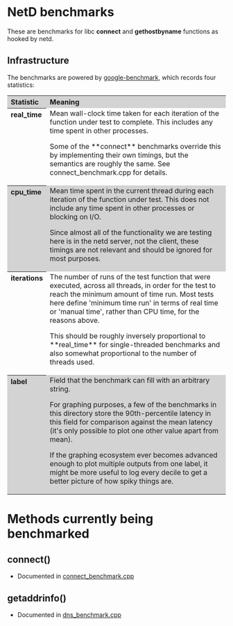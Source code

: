 # NetD benchmarks

These are benchmarks for libc **connect** and **gethostbyname** functions as hooked by netd.

## Infrastructure

The benchmarks are powered by [google-benchmark](https://github.com/google/benchmark), which records
four statistics:

<table>
  <tr>
    <th>Statistic</th>
    <th>Meaning</th>
  </tr>
  <tr>
    <th>real_time</th>
    <td>Mean wall-clock time taken for each iteration of the function under test to complete. This
        includes any time spent in other processes.
        <p>
        Some of the **connect** benchmarks override this by implementing their own timings, but
        the semantics are roughly the same. See connect_benchmark.cpp for details.</td>
  </tr>
  <tr>
    <th>cpu_time</th>
    <td>Mean time spent in the current thread during each iteration of the function under test. This
        does not include any time spent in other processes or blocking on I/O.
        <p>
        Since almost all of the functionality we are testing here is in the netd server, not the
        client, these timings are not relevant and should be ignored for most purposes.</td>
  </tr>
  <tr>
    <th>iterations</th>
    <td>The number of runs of the test function that were executed, across all threads, in order for
        the test to reach the minimum amount of time run. Most tests here define 'minimum time run'
        in terms of real time or 'manual time', rather than CPU time, for the reasons above.
        <p>
        This should be roughly inversely proportional to **real_time** for single-threaded
        benchmarks and also somewhat proportional to the number of threads used.</td>
  </tr>
  <tr>
    <th>label</th>
    <td>Field that the benchmark can fill with an arbitrary string.
        <p>
        For graphing purposes, a few of the benchmarks in this directory store the 90th-percentile
        latency in this field for comparison against the mean latency
        (it's only possible to plot one other value apart from mean).
        <p>
        If the graphing ecosystem ever becomes advanced enough to plot multiple outputs from one
        label, it might be more useful to log every decile to get a better picture of how spiky
        things are.</td>
</table>

# Methods currently being benchmarked

## connect()

- Documented in [connect\_benchmark.cpp](connect_benchmark.cpp)

## getaddrinfo()

- Documented in [dns\_benchmark.cpp](dns_benchmark.cpp)


<style type="text/css">
  tr:nth-child(2n+1) {
    background: lightgrey;
  }
  td,th {
    text-align: left;
    vertical-align: top;
  }
</style>
